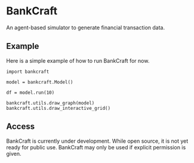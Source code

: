 # BankCraft

An agent-based simulator to generate financial transaction data.

## Example

Here is a simple example of how to run BankCraft for now. 

```
import bankcraft

model = bankcraft.Model()

df = model.run(10)

bankcraft.utils.draw_graph(model)
bankcraft.utils.draw_interactive_grid()
```

## Access

BankCraft is currently under development. While open source, it is not yet ready for public use.
BankCraft may only be used if explicit permission is given.
